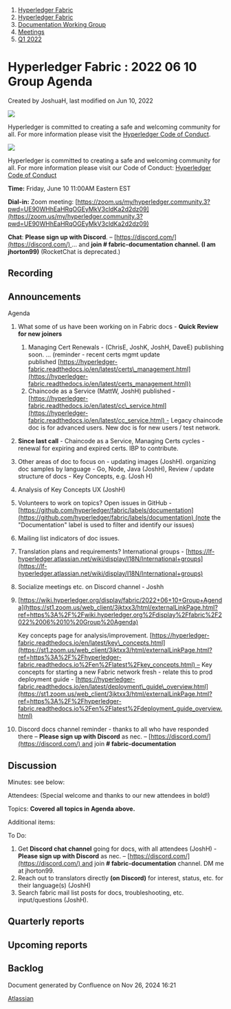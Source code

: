 1. [Hyperledger Fabric](index.html)
2. [Hyperledger Fabric](Hyperledger-Fabric_22839309.html)
3. [Documentation Working Group](Documentation-Working-Group_22839782.html)
4. [Meetings](Meetings_22839778.html)
5. [Q1 2022](Q1-2022_22842751.html)

# Hyperledger Fabric : 2022 06 10 Group Agenda

Created by JoshuaH, last modified on Jun 10, 2022

![](https://wiki.hyperledger.org/download/attachments/2392771/welcome.png?version=2&modificationDate=1572450107000&api=v2)

Hyperledger is committed to creating a safe and welcoming community for all. For more information please visit the [Hyperledger Code of Conduct](https://lf-hyperledger.atlassian.net/wiki/spaces/HYP/pages/19595281/Hyperledger+Code+of+Conduct).

![](https://wiki.hyperledger.org/download/attachments/29034696/Antitrustnotice.png?version=1&modificationDate=1581695654000&api=v2)

Hyperledger is committed to creating a safe and welcoming community for all. For more information please visit our Code of Conduct: [Hyperledger Code of Conduct](https://lf-hyperledger.atlassian.net/wiki/spaces/HYP/pages/19595281/Hyperledger+Code+of+Conduct)

**Time:** Friday, June 10 11:00AM Eastern EST

**Dial-in:** Zoom meeting: [https://zoom.us/my/hyperledger.community.3?pwd=UE90WHhEaHRqOGEyMkV3cldKa2d2dz09](https://zoom.us/my/hyperledger.community.3?pwd=UE90WHhEaHRqOGEyMkV3cldKa2d2dz09)

**Chat**: **Please sign up with Discord**. – [https://discord.com/](https://discord.com/) ... and **join # fabric-documentation channel. (I am jhorton99)** (RocketChat is deprecated.)

## Recording

## Announcements

Agenda

01. What some of us have been working on in Fabric docs - **Quick Review for new joiners**
    
    1. Managing Cert Renewals - (ChrisE, JoshK, JoshH, DaveE) publishing soon. ... (reminder - recent certs mgmt update published [https://hyperledger-fabric.readthedocs.io/en/latest/certs\_management.html](https://hyperledger-fabric.readthedocs.io/en/latest/certs_management.html))
    2. Chaincode as a Service (MattW, JoshH) published - [https://hyperledger-fabric.readthedocs.io/en/latest/cc\_service.html](https://hyperledger-fabric.readthedocs.io/en/latest/cc_service.html) - Legacy chaincode doc is for advanced users. New doc is for new users / test network.
02. **Since last call** - Chaincode as a Service, Managing Certs cycles - renewal for expiring and expired certs. IBP to contribute.
03. Other areas of doc to focus on - updating images (JoshH). organizing doc samples by language - Go, Node, Java (JoshH), Review / update structure of docs - Key Concepts, e.g. (Josh H)
04. Analysis of Key Concepts UX (JoshH)
05. Volunteers to work on topics? Open issues in GitHub - [https://github.com/hyperledger/fabric/labels/documentation](https://github.com/hyperledger/fabric/labels/documentation) (note the "Documentation" label is used to filter and identify our issues)
06. Mailing list indicators of doc issues.
07. Translation plans and requirements? International groups - [https://lf-hyperledger.atlassian.net/wiki/display/I18N/International+groups](https://lf-hyperledger.atlassian.net/wiki/display/I18N/International+groups)
08. Socialize meetings etc. on Discord channel - Joshh
09. [https://wiki.hyperledger.org/display/fabric/2022+06+10+Group+Agenda](https://st1.zoom.us/web_client/3jktxx3/html/externalLinkPage.html?ref=https%3A%2F%2Fwiki.hyperledger.org%2Fdisplay%2Ffabric%2F2022%2006%2010%20Group%20Agenda)
    
    Key concepts page for analysis/improvement. [https://hyperledger-fabric.readthedocs.io/en/latest/key\_concepts.html](https://st1.zoom.us/web_client/3jktxx3/html/externalLinkPage.html?ref=https%3A%2F%2Fhyperledger-fabric.readthedocs.io%2Fen%2Flatest%2Fkey_concepts.html) – Key concepts for starting a new Fabric network fresh - relate this to prod deployment guide - [https://hyperledger-fabric.readthedocs.io/en/latest/deployment\_guide\_overview.html](https://st1.zoom.us/web_client/3jktxx3/html/externalLinkPage.html?ref=https%3A%2F%2Fhyperledger-fabric.readthedocs.io%2Fen%2Flatest%2Fdeployment_guide_overview.html)
10. Discord docs channel reminder - thanks to all who have responded there – **Please sign up with Discord** as nec. – [https://discord.com/](https://discord.com/) and join **# fabric-documentation**

## Discussion

Minutes: see below:

Attendees: (Special welcome and thanks to our new attendees in bold!)

Topics: **Covered all topics in Agenda above.** 

Additional items: 

To Do:

1. Get **Discord chat channel** going for docs, with all attendees (JoshH) - **Please sign up with Discord** as nec. – [https://discord.com/](https://discord.com/) and join **# fabric-documentation** channel. DM me at jhorton99.
2. Reach out to translators directly **(on Discord)** for interest, status, etc. for their language(s) (JoshH)
3. Search fabric mail list posts for docs, troubleshooting, etc. input/questions (JoshH).

## Quarterly reports

## Upcoming reports

## Backlog

Document generated by Confluence on Nov 26, 2024 16:21

[Atlassian](http://www.atlassian.com/)
